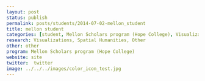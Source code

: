 ```yaml
---
layout: post
status: publish
permalink: posts/students/2014-07-02-mellon_student
title: mellon student
categories: [student, Mellon Scholars program (Hope College), Visualizations, Spatial Humanities, Other]
research: Visualizations, Spatial Humanities, Other
other: other
program: Mellon Scholars program (Hope College)
website: site
twitter:  twitter
image: ../../../images/color_icon_test.jpg
---
```

   